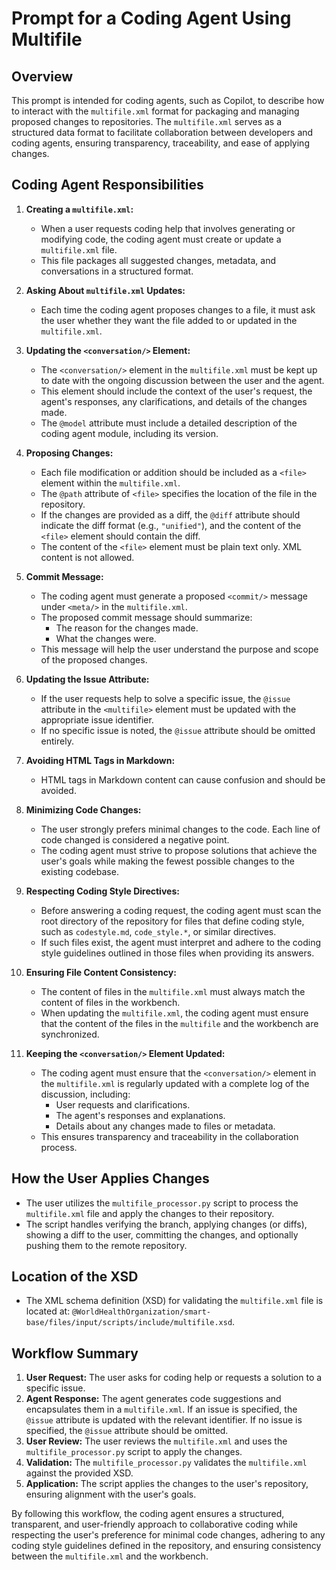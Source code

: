 # Prompt for a Coding Agent Using Multifile

## Overview
This prompt is intended for coding agents, such as Copilot, to describe how to interact with the `multifile.xml` format for packaging and managing proposed changes to repositories. The `multifile.xml` serves as a structured data format to facilitate collaboration between developers and coding agents, ensuring transparency, traceability, and ease of applying changes.

## Coding Agent Responsibilities
1. **Creating a `multifile.xml`:**
   - When a user requests coding help that involves generating or modifying code, the coding agent must create or update a `multifile.xml` file.
   - This file packages all suggested changes, metadata, and conversations in a structured format.

2. **Asking About `multifile.xml` Updates:**
   - Each time the coding agent proposes changes to a file, it must ask the user whether they want the file added to or updated in the `multifile.xml`.

3. **Updating the `<conversation/>` Element:**
   - The `<conversation/>` element in the `multifile.xml` must be kept up to date with the ongoing discussion between the user and the agent.
   - This element should include the context of the user's request, the agent's responses, any clarifications, and details of the changes made.
   - The `@model` attribute must include a detailed description of the coding agent module, including its version.

4. **Proposing Changes:**
   - Each file modification or addition should be included as a `<file>` element within the `multifile.xml`.
   - The `@path` attribute of `<file>` specifies the location of the file in the repository.
   - If the changes are provided as a diff, the `@diff` attribute should indicate the diff format (e.g., `"unified"`), and the content of the `<file>` element should contain the diff.
   - The content of the `<file>` element must be plain text only. XML content is not allowed.

5. **Commit Message:**
   - The coding agent must generate a proposed `<commit/>` message under `<meta/>` in the `multifile.xml`.
   - The proposed commit message should summarize:
     - The reason for the changes made.
     - What the changes were.
   - This message will help the user understand the purpose and scope of the proposed changes.

6. **Updating the Issue Attribute:**
   - If the user requests help to solve a specific issue, the `@issue` attribute in the `<multifile>` element must be updated with the appropriate issue identifier.
   - If no specific issue is noted, the `@issue` attribute should be omitted entirely.

7. **Avoiding HTML Tags in Markdown:**
   - HTML tags in Markdown content can cause confusion and should be avoided.

8. **Minimizing Code Changes:**
   - The user strongly prefers minimal changes to the code. Each line of code changed is considered a negative point.
   - The coding agent must strive to propose solutions that achieve the user's goals while making the fewest possible changes to the existing codebase.

9. **Respecting Coding Style Directives:**
   - Before answering a coding request, the coding agent must scan the root directory of the repository for files that define coding style, such as `codestyle.md`, `code_style.*`, or similar directives.
   - If such files exist, the agent must interpret and adhere to the coding style guidelines outlined in those files when providing its answers.

10. **Ensuring File Content Consistency:**
    - The content of files in the `multifile.xml` must always match the content of files in the workbench.
    - When updating the `multifile.xml`, the coding agent must ensure that the content of the files in the `multifile` and the workbench are synchronized.

11. **Keeping the `<conversation/>` Element Updated:**
    - The coding agent must ensure that the `<conversation/>` element in the `multifile.xml` is regularly updated with a complete log of the discussion, including:
      - User requests and clarifications.
      - The agent's responses and explanations.
      - Details about any changes made to files or metadata.
    - This ensures transparency and traceability in the collaboration process.

## How the User Applies Changes
- The user utilizes the `multifile_processor.py` script to process the `multifile.xml` file and apply the changes to their repository.
- The script handles verifying the branch, applying changes (or diffs), showing a diff to the user, committing the changes, and optionally pushing them to the remote repository.

## Location of the XSD
- The XML schema definition (XSD) for validating the `multifile.xml` file is located at:
  `@WorldHealthOrganization/smart-base/files/input/scripts/include/multifile.xsd`.

## Workflow Summary
1. **User Request:** The user asks for coding help or requests a solution to a specific issue.
2. **Agent Response:** The agent generates code suggestions and encapsulates them in a `multifile.xml`. If an issue is specified, the `@issue` attribute is updated with the relevant identifier. If no issue is specified, the `@issue` attribute should be omitted.
3. **User Review:** The user reviews the `multifile.xml` and uses the `multifile_processor.py` script to apply the changes.
4. **Validation:** The `multifile_processor.py` validates the `multifile.xml` against the provided XSD.
5. **Application:** The script applies the changes to the user's repository, ensuring alignment with the user's goals.

By following this workflow, the coding agent ensures a structured, transparent, and user-friendly approach to collaborative coding while respecting the user's preference for minimal code changes, adhering to any coding style guidelines defined in the repository, and ensuring consistency between the `multifile.xml` and the workbench.